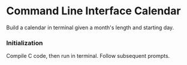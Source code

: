 # Command Line Interface Calendar

Build a calendar in terminal given a month's length and starting day.

### Initialization

Compile C code, then run in terminal. Follow subsequent prompts.
